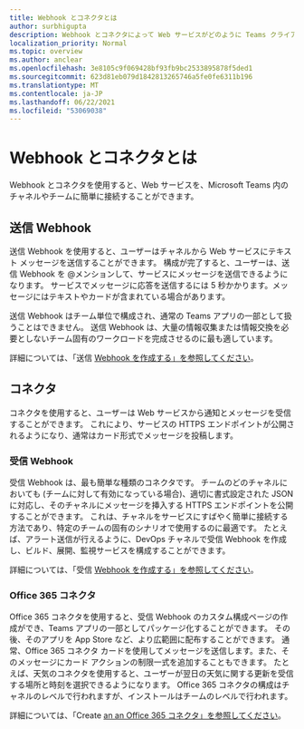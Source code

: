 ```yaml
---
title: Webhook とコネクタとは
author: surbhigupta
description: Webhook とコネクタによって Web サービスがどのように Teams クライアントに接続されるかについて説明します。
localization_priority: Normal
ms.topic: overview
ms.author: anclear
ms.openlocfilehash: 3e8105c9f069428bf93fb9bc2533895878f5ded1
ms.sourcegitcommit: 623d81eb079d1842813265746a5fe0fe6311b196
ms.translationtype: MT
ms.contentlocale: ja-JP
ms.lasthandoff: 06/22/2021
ms.locfileid: "53069038"
---
```

# <a name="what-are-webhooks-and-connectors"></a>Webhook とコネクタとは

Webhook とコネクタを使用すると、Web サービスを、Microsoft Teams 内のチャネルやチームに簡単に接続することができます。 

## <a name="outgoing-webhooks"></a>送信 Webhook

送信 Webhook を使用すると、ユーザーはチャネルから Web サービスにテキスト メッセージを送信することができます。 構成が完了すると、ユーザーは、送信 Webhook を @メンションして、サービスにメッセージを送信できるようになります。 サービスでメッセージに応答を送信するには 5 秒かかります。メッセージにはテキストやカードが含まれている場合があります。

送信 Webhook はチーム単位で構成され、通常の Teams アプリの一部として扱うことはできません。 送信 Webhook は、大量の情報収集または情報交換を必要としないチーム固有のワークロードを完成させるのに最も適しています。

詳細については、「送信 [Webhook を作成する」を参照してください](~/webhooks-and-connectors/how-to/add-outgoing-webhook.md)。

## <a name="connectors"></a>コネクタ

コネクタを使用すると、ユーザーは Web サービスから通知とメッセージを受信することができます。 これにより、サービスの HTTPS エンドポイントが公開されるようになり、通常はカード形式でメッセージを投稿します。

### <a name="incoming-webhooks"></a>受信 Webhook

受信 Webhook は、最も簡単な種類のコネクタです。 チームのどのチャネルにおいても (チームに対して有効になっている場合)、適切に書式設定された JSON に対応し、そのチャネルにメッセージを挿入する HTTPS エンドポイントを公開することができます。 これは、チャネルをサービスにすばやく簡単に接続する方法であり、特定のチームの固有のシナリオで使用するのに最適です。 たとえば、アラート送信が行えるように、DevOps チャネルで受信 Webhook を作成し、ビルド、展開、監視サービスを構成することができます。

詳細については、「受信 [Webhook を作成する」を参照してください](~/webhooks-and-connectors/how-to/add-incoming-webhook.md)。

### <a name="office-365-connectors"></a>Office 365 コネクタ

Office 365 コネクタを使用すると、受信 Webhook のカスタム構成ページの作成ができ、Teams アプリの一部としてパッケージ化することができます。 その後、そのアプリを App Store など、より広範囲に配布することができます。 通常、Office 365 コネクタ カードを使用してメッセージを送信します。また、そのメッセージにカード アクションの制限一式を追加することもできます。 たとえば、天気のコネクタを使用すると、ユーザーが翌日の天気に関する更新を受信する場所と時刻を選択できるようになります。 Office 365 コネクタの構成はチャネルのレベルで行われますが、インストールはチームのレベルで行われます。

詳細については、「Create [an an Office 365 コネクタ」を参照してください](~/webhooks-and-connectors/how-to/connectors-creating.md)。
